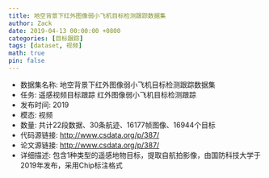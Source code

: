 ```yaml
---
title: 地空背景下红外图像弱小飞机目标检测跟踪数据集
author: Zack
date: 2019-04-13 00:00:00 +0800
categories: [目标跟踪]
tags: [dataset, 视频]
math: true
pin: false
---
```

- 数据集名称: 地空背景下红外图像弱小飞机目标检测跟踪数据集
- 任务: 遥感视频目标跟踪 红外图像弱小飞机目标检测跟踪
- 发布时间: 2019
- 模态: 视频
- 数量: 共计22段数据、30条航迹、16177帧图像、16944个目标
- 代码源链接: http://www.csdata.org/p/387/
- 论文源链接: http://www.csdata.org/p/387/
- 详细描述: 包含1种类型的遥感地物目标，提取自航拍影像，由国防科技大学于2019年发布，采用Chip标注格式
